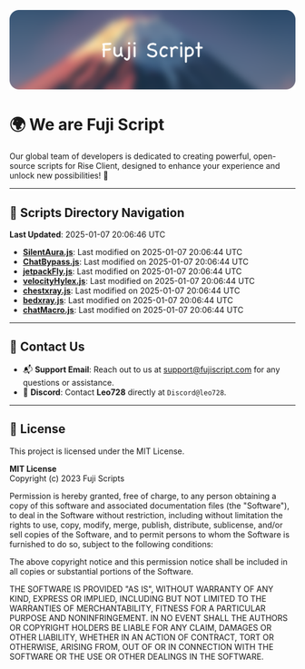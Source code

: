 ![Banner](.github/b.webp)

# 🌍 **We are Fuji Script**

Our global team of developers is dedicated to creating powerful, open-source scripts for Rise Client, designed to enhance your experience and unlock new possibilities! 🌟

---
<!-- SCRIPTS_NAVIGATION_START -->
## 📂 **Scripts Directory Navigation**

**Last Updated**: 2025-01-07 20:06:46 UTC

- **[SilentAura.js](scripts/SilentAura.js)**: Last modified on 2025-01-07 20:06:44 UTC
- **[ChatBypass.js](scripts/ChatBypass.js)**: Last modified on 2025-01-07 20:06:44 UTC
- **[jetpackFly.js](scripts/jetpackFly.js)**: Last modified on 2025-01-07 20:06:44 UTC
- **[velocityHylex.js](scripts/velocityHylex.js)**: Last modified on 2025-01-07 20:06:44 UTC
- **[chestxray.js](scripts/chestxray.js)**: Last modified on 2025-01-07 20:06:44 UTC
- **[bedxray.js](scripts/bedxray.js)**: Last modified on 2025-01-07 20:06:44 UTC
- **[chatMacro.js](scripts/chatMacro.js)**: Last modified on 2025-01-07 20:06:44 UTC

<!-- SCRIPTS_NAVIGATION_END -->

---

## 💬 **Contact Us**  
- 📬 **Support Email**: Reach out to us at [support@fujiscript.com](mailto:support@fujiscript.com) for any questions or assistance.  
- 💬 **Discord**: Contact **Leo728** directly at `Discord@leo728`.

---

## 📜 **License**

This project is licensed under the MIT License.  

**MIT License**  
Copyright (c) 2023 Fuji Scripts  

Permission is hereby granted, free of charge, to any person obtaining a copy of this software and associated documentation files (the "Software"), to deal in the Software without restriction, including without limitation the rights to use, copy, modify, merge, publish, distribute, sublicense, and/or sell copies of the Software, and to permit persons to whom the Software is furnished to do so, subject to the following conditions:  

The above copyright notice and this permission notice shall be included in all copies or substantial portions of the Software.  

THE SOFTWARE IS PROVIDED "AS IS", WITHOUT WARRANTY OF ANY KIND, EXPRESS OR IMPLIED, INCLUDING BUT NOT LIMITED TO THE WARRANTIES OF MERCHANTABILITY, FITNESS FOR A PARTICULAR PURPOSE AND NONINFRINGEMENT. IN NO EVENT SHALL THE AUTHORS OR COPYRIGHT HOLDERS BE LIABLE FOR ANY CLAIM, DAMAGES OR OTHER LIABILITY, WHETHER IN AN ACTION OF CONTRACT, TORT OR OTHERWISE, ARISING FROM, OUT OF OR IN CONNECTION WITH THE SOFTWARE OR THE USE OR OTHER DEALINGS IN THE SOFTWARE.  
